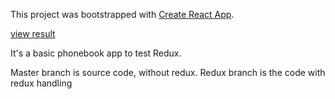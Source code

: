 This project was bootstrapped with [Create React App](https://github.com/facebook/create-react-app).

[view result](https://redux-basics.now.sh/)

It's a basic phonebook app to test Redux.

Master branch is source code, without redux.
Redux branch is the code with redux handling
